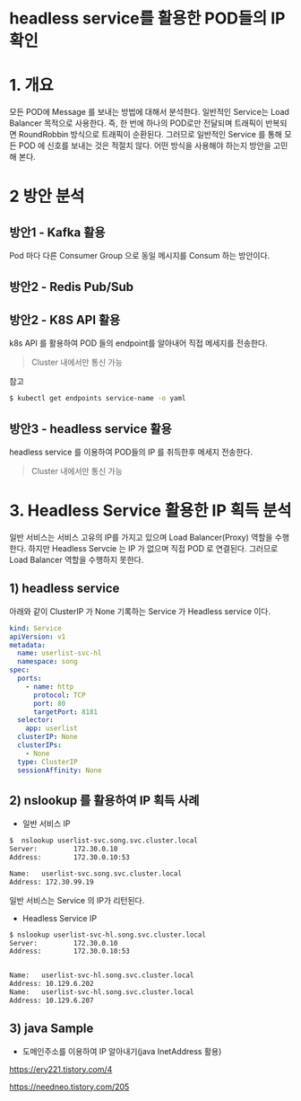 
# headless service를 활용한 POD들의 IP 확인


# 1. 개요
모든 POD에 Message 를 보내는 방법에 대해서 분석한다.
일반적인 Service는 Load Balancer 목적으로 사용한다. 즉, 한 번에 하나의 POD로만 전달되며 트래픽이 반복되면 RoundRobbin 방식으로 트래픽이 순환된다.
그러므로 일반적인 Service 를 통해 모든 POD 에 신호를 보내는 것은 적절치 않다.
어떤 방식을 사용해야 하는지 방안을 고민해 본다.


# 2 방안 분석

## 방안1 - Kafka 활용
Pod 마다 다른 Consumer Group 으로 동일 메시지를 Consum 하는 방안이다.

## 방안2 - Redis Pub/Sub

## 방안2 - K8S API 활용
k8s API 를 활용하여 POD 들의 endpoint를 알아내어 직접 메세지를 전송한다.
> Cluster 내에서만 통신 가능


참고 
```sh
$ kubectl get endpoints service-name -o yaml
```


## 방안3 - headless service 활용
headless service 를 이용하여 POD들의 IP 를 취득한후 메세지 전송한다.
> Cluster 내에서만 통신 가능





# 3. Headless Service 활용한 IP 획득 분석
일반 서비스는 서비스 고유의 IP를 가지고 있으며 Load Balancer(Proxy) 역할을 수행한다.
하지만 Headless Servcie 는 IP 가 없으며 직접 POD 로 연결된다. 그러므로 Load Balancer 역할을 수행하지 못한다.

## 1) headless service
아래와 같이 ClusterIP 가 None 기록하는 Service 가 Headless service 이다.
```yaml
kind: Service
apiVersion: v1
metadata:
  name: userlist-svc-hl
  namespace: song
spec:
  ports:
    - name: http
      protocol: TCP
      port: 80
      targetPort: 8181
  selector:
    app: userlist
  clusterIP: None
  clusterIPs:
    - None
  type: ClusterIP
  sessionAffinity: None
```


## 2) nslookup 를 활용하여 IP 획득 사례
* 일반 서비스 IP

```sh
$  nslookup userlist-svc.song.svc.cluster.local
Server:         172.30.0.10
Address:        172.30.0.10:53

Name:   userlist-svc.song.svc.cluster.local
Address: 172.30.99.19
```
일반 서비스는 Service 의 IP가 리턴된다.


* Headless Service IP
```sh
$ nslookup userlist-svc-hl.song.svc.cluster.local
Server:         172.30.0.10
Address:        172.30.0.10:53


Name:   userlist-svc-hl.song.svc.cluster.local
Address: 10.129.6.202
Name:   userlist-svc-hl.song.svc.cluster.local
Address: 10.129.6.207
```


## 3) java Sample

* 도메인주소를 이용하여 IP 알아내기(java InetAddress 활용)

https://ery221.tistory.com/4

https://needneo.tistory.com/205



